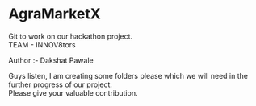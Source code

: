 # AgraMarketX
Git to work on our hackathon project. 
<br> TEAM - INNOV8tors

Author :- Dakshat Pawale 

Guys listen, I am creating some folders please which we will need in the further progress of our project.<br>
Please give your valuable contribution.

